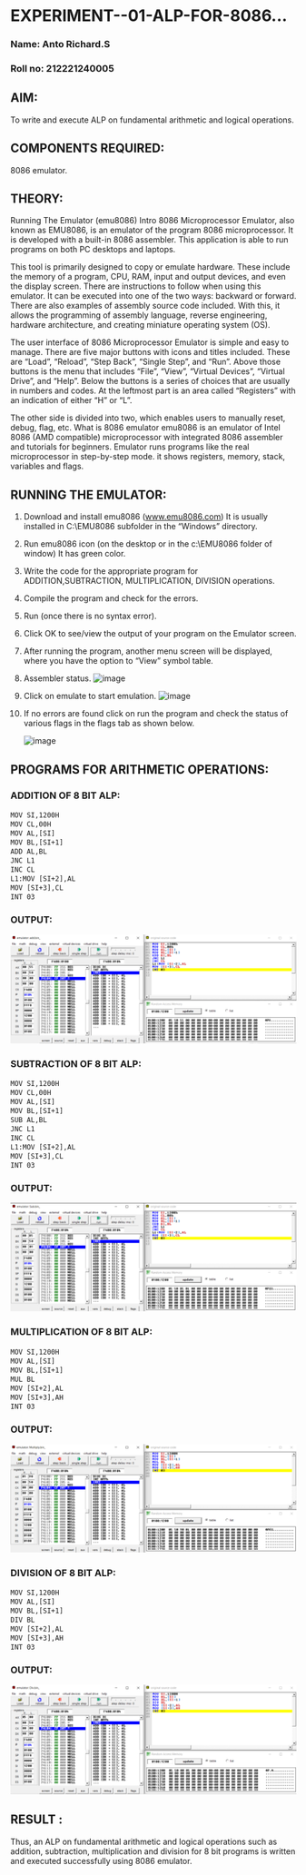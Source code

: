 # EXPERIMENT--01-ALP-FOR-8086...

### Name: Anto Richard.S
### Roll no: 212221240005

## AIM: 
To write and execute ALP on fundamental arithmetic and logical operations.

## COMPONENTS REQUIRED: 
8086 emulator.

## THEORY:
Running The Emulator (emu8086) Intro 8086 Microprocessor Emulator, also known as EMU8086, is an emulator of the program 8086 microprocessor. It is developed with a built-in 8086 assembler. This application is able to run programs on both PC desktops and laptops. 

This tool is primarily designed to copy or emulate hardware. These include the memory of a program, CPU, RAM, input and output devices, and even the display screen. There are instructions to follow when using this emulator. It can be executed into one of the two ways: backward or forward. There are also examples of assembly source code included. With this, it allows the programming of assembly language, reverse engineering, hardware architecture, and creating miniature operating system (OS). 

The user interface of 8086 Microprocessor Emulator is simple and easy to manage. There are five major buttons with icons and titles included. These are “Load”, “Reload”, “Step Back”, “Single Step”, and “Run”. Above those buttons is the menu that includes “File”, “View”, “Virtual Devices”, “Virtual Drive”, and “Help”. Below the buttons is a series of choices that are usually in numbers and codes. At the leftmost part is an area called “Registers” with an indication of either “H” or “L”. 
    
The other side is divided into two, which enables users to manually reset, debug, flag, etc. What is 8086 emulator emu8086 is an emulator of Intel 8086 (AMD compatible) microprocessor with integrated 8086 assembler and tutorials for beginners. Emulator runs programs like the real microprocessor in step-by-step mode. it shows registers, memory, stack, variables and flags.

 ## RUNNING THE EMULATOR:
1. Download and install emu8086 (www.emu8086.com) It is usually installed in C:\EMU8086 subfolder in the “Windows” directory.

2. Run  emu8086 icon (on the desktop or in the c:\EMU8086 folder of window) It has green color.

3. Write the code for the appropriate program for ADDITION,SUBTRACTION, MULTIPLICATION,  DIVISION operations.

4. Compile the program and check for the errors.

5. Run (once there is no syntax error).

6. Click OK to see/view the output of your program on the Emulator screen.

7. After running the program, another menu screen will be displayed, where you have the option to “View” symbol table.

8. Assembler status.
![image](https://user-images.githubusercontent.com/36288975/189273263-d65baae9-4b8f-4723-afb3-c0ffa4052b04.png)

9. Click on emulate to start emulation.
![image](https://user-images.githubusercontent.com/36288975/189273273-9bb36ec1-e2e8-4892-8d35-37707332bfdc.png)

10. If no errors are found click on run the program and check the status of various flags in the flags tab as shown below.

    ![image](https://user-images.githubusercontent.com/36288975/189273277-113a2a33-4a40-4ff8-95a5-ecd3a1f504fe.png)

## PROGRAMS FOR ARITHMETIC OPERATIONS:

### ADDITION OF 8 BIT ALP: 
```
MOV SI,1200H
MOV CL,00H
MOV AL,[SI]
MOV BL,[SI+1]
ADD AL,BL
JNC L1
INC CL
L1:MOV [SI+2],AL
MOV [SI+3],CL
INT 03
```

### OUTPUT: 

![img](img1.png)
 
### SUBTRACTION OF 8 BIT ALP:
```
MOV SI,1200H
MOV CL,00H
MOV AL,[SI]
MOV BL,[SI+1]
SUB AL,BL
JNC L1
INC CL
L1:MOV [SI+2],AL
MOV [SI+3],CL
INT 03
```
 
### OUTPUT:

![img](img2.png)

### MULTIPLICATION OF 8 BIT ALP:
```
MOV SI,1200H
MOV AL,[SI]
MOV BL,[SI+1]
MUL BL
MOV [SI+2],AL
MOV [SI+3],AH
INT 03
```
### OUTPUT:

![img](img3.png)

### DIVISION OF 8 BIT ALP:
```
MOV SI,1200H
MOV AL,[SI]
MOV BL,[SI+1]
DIV BL
MOV [SI+2],AL
MOV [SI+3],AH
INT 03
```
### OUTPUT:  

![img](img4.png)

## RESULT :
Thus, an ALP on fundamental arithmetic and logical operations such as addition, subtraction, multiplication and division for 8 bit programs is written and executed successfully using 8086 emulator. 